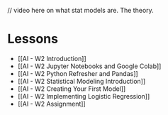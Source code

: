 
// video here on what stat models are. The theory.
# Lessons
- [[AI - W2 Introduction]]
- [[AI - W2 Jupyter Notebooks and Google Colab]]
- [[AI - W2 Python Refresher and Pandas]]
- [[AI - W2 Statistical Modeling Introduction]]
- [[AI - W2 Creating Your First Model]]
- [[AI - W2 Implementing Logistic Regression]]
- [[AI - W2 Assignment]]